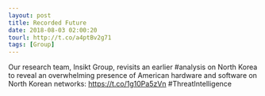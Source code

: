 ```yaml
---
layout: post
title: Recorded Future
date: 2018-08-03 02:00:20
tourl: http://t.co/a4ptBv2g71
tags: [Group]
---
```

Our research team, Insikt Group, revisits an earlier #analysis on North Korea to reveal an overwhelming presence of American hardware and software on North Korean networks: https://t.co/1g10Pa5zVn #ThreatIntelligence